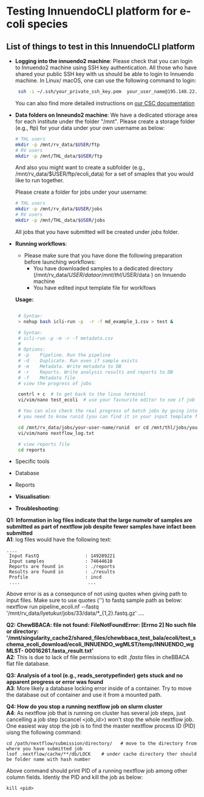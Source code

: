 
# Testing InnuendoCLI platform for e-coli species

## List of things to test in this InnuendoCLI platform 
- **Logging into the innuendo2 machine**:
  Please check that you can login to Innuendo2 machine using SSH key authentication. All those who have shared your public SSH key with us should be able to login to Innuendo machine. In Linux/ macOS, one can use the following command to login:
  ```bash
   ssh -i ~/.ssh/your_private_ssh_key.pem  your_user_name@195.148.22.5
  ```
  You can also find more detailed instructions on [our CSC documentation](https://docs.csc.fi/computing/connecting/)
- **Data folders on Inneundo2 machine**:
  We have a dedicated stiorage area for each institute under the folder "/mnt". Please create a storage folder (e.g., ftp) for your data under your own username as below:

   ```bash
   # THL users
   mkdir -p /mnt/rv_data/$USER/ftp 
   # RV users
   mkdir -p /mnt/THL_data/$USER/ftp
  ```
  And also you might want to create a subfolder (e.g., /mnt/rv_data/$USER/ftp/ecoli_data)  for a set of smaples that you would like to run together.

  Please create a folder for jobs under your username:

   ``` bash
   # THL users
   mkdir -p /mnt/rv_data/$USER/jobs
   # RV users
   mkdir -p /mnt/THL_data/$USER/jobs
    ```
  All jobs that you have submitted will be created under *jobs* folder.

- **Running workflows**:
   - Please make sure that you have done the following preparation before launching workflows:
     - You have downloaded samples to a dedicated directory (/mnt/rv_data/$USER/data or /mnt/thl/$USER/data ) on Innuendo machine
     - You have edited input template file for worklfows 

  **Usage:**

  ```bash

   # Syntax:
   > nohup bash icli-run -p  -r -f md_example_1.csv > test &

   # Syntax:
   # icli-run -p -m -r -f metadata.csv
   #
   # Options:
   # -p    Pipeline. Run the pipeline
   # -d    Duplicate. Run even if sample exists
   # -m    Metadata. Write metadata to DB
   # -r    Reports. Write analysis results and reports to DB
   # -f    Metadata file
   # view the progress of jobs

   contrl + c  # to get back to the linux terminal
   vi/vim/nano test_ecoli  # use your favourite editor to see if job has started

   # You can also check the real progress of batch jobs by going into directory where job is running
   # you need to know runid (you can find it in your input template file)  specific to your run.

   cd /mnt/rv_data/jobs/your-user-name/runid  or cd /mnt/thl/jobs/your-user-name/runid 
   vi/vim/nano nextflow_log.txt

   # view reports file 
   cd reports
  ```


 - Specific tools
 - Database
 - Reports
 - **Visualisation**: 
 - **Troubleshooting**: <br>

 **Q1: Information in log files indicate that the large numebr of samples are submitted as part of  nextflow job despite fewer samples have infact been submitted**
 <br>**A1**: log files would have the following text: <br> 
 ```
 ....
  Input FastQ                 : 149289221 
  Input samples               : 74644610 
  Reports are found in        : ./reports 
  Results are found in        : ./results 
  Profile                     : incd 
  ....                         ...
 ```
 Above error is as a consequnce of not using quotes when giving path to input files. Make sure to use quotes ('') to fastq sample path as below:
  nextflow run pipeline_ecoli.nf --fastq '/mnt/rv_data/lyetukur/jobs/33/data/*_{1,2}.fastq.gz' ....


 **Q2: ChewBBACA: file not found: FileNotFoundError: [Errno 2] No such file or directory: '/mnt/singularity_cache2/shared_files/chewbbaca_test_bala/ecoli/test_schema_ecoli_download/ecoli_INNUENDO_wgMLST/temp/INNUENDO_wgMLST-  00016261.fasta_result.txt'**
 <br> **A2**: This is due to lack of file permissions to edit *.fasta* files in cheBBACA flat file database.

 **Q3: Analysis of a tool (e.g., reads_serotypefinder) gets stuck and no apparent progress or error was found**
<br> **A3**:  More likely a database locking error inside of a container. Try to move the database out of container and use it from a mounted path.

 **Q4: How do you stop a running nextflow job on slurm cluster**
<br> **A4**: As nextflow job that is running on cluster has several job steps, just cancelling a job step (scancel <job_id>) won't stop the whole nextflow job. One easiest way stop the job is to find the master nextflow process ID (PID) uisng  the following command:

 ```
 cd /path/nextflow/submission/directory/   # move to the directory from where you have submitted job
 lsof .nextflow/cache/**/db/LOCK    # under cache directory ther should be folder name with hash number
 ```
 Above command should print  PID  of a running nextflow job among other column fields. Identiy the PID and kill the job as below:
 ```
 kill <pid>
 ```

